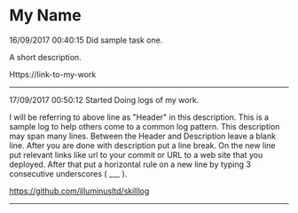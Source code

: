 # My Name

16/09/2017  00:40:15  Did sample task one.

A short description.

Https://link-to-my-work
___

17/09/2017  00:50:12  Started Doing logs of my work.

I will be referring to above line as "Header" in this description.
This is a sample log to help others come to a common log pattern.
This description may span many lines. Between the Header and Description leave
a blank line.
After you are done with description put a line break. On the new line put
relevant links like url to your commit or URL to a web site that you deployed.
After that put a horizontal rule on a new line by typing 3 consecutive
underscores ( ___ ).

https://github.com/illuminusltd/skilllog
___
